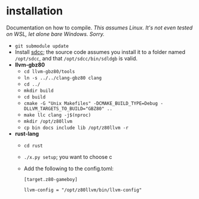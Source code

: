 # installation

Documentation on how to compile.
*This assumes Linux. It's not even tested on WSL, let alone bare Windows. Sorry.*

- `git submodule update`
- Install [sdcc](https://sdcc.sourceforge.net/); the source code assumes you install it to a folder named `/opt/sdcc`, and that `/opt/sdcc/bin/sdldgb` is valid.
- **llvm-gbz80**
    - `cd llvm-gbz80/tools`
    - `ln -s ../../clang-gbz80 clang`
    - `cd ../`
    - `mkdir build`
    - `cd build`
    - `cmake -G "Unix Makefiles" -DCMAKE_BUILD_TYPE=Debug -DLLVM_TARGETS_TO_BUILD="GBZ80" ..`
    - `make llc clang -j$(nproc)`
    - `mkdir /opt/z80llvm`
    - `cp bin docs include lib /opt/z80llvm -r`
- **rust-lang**
    - `cd rust`
    - `./x.py setup`; you want to choose c
    - Add the following to the config.toml:
    
        `[target.z80-gameboy]`

        `llvm-config = "/opt/z80llvm/bin/llvm-config"`
